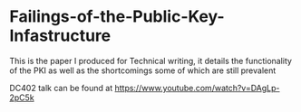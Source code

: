 # Failings-of-the-Public-Key-Infastructure
This is the paper I produced for Technical writing, it details the functionality of the PKI as well as the shortcomings some of which are still prevalent

DC402 talk can be found at https://www.youtube.com/watch?v=DAgLp-2pC5k
